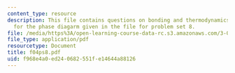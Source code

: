 ```yaml
---
content_type: resource
description: This file contains questions on bonding and thermodynamics basically
  for the phase diagarm given in the file for problem set 8.
file: /media/https%3A/open-learning-course-data-rc.s3.amazonaws.com/3-012-fundamentals-of-materials-science-fall-2005/f968e4a0ed240682551fe14644a88126_f04ps8.pdf
file_type: application/pdf
resourcetype: Document
title: f04ps8.pdf
uid: f968e4a0-ed24-0682-551f-e14644a88126
---
```

